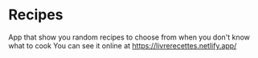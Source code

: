 # Recipes
App that show you random recipes to choose from when you don't know what to cook
You can see it online at https://livrerecettes.netlify.app/
